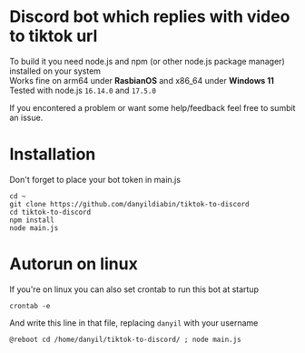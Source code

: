 # Discord bot which replies with video to tiktok url
To build it you need node.js and npm (or other node.js package manager) installed on your system  
Works fine on arm64 under **RasbianOS** and x86_64 under **Windows 11**  
Tested with node.js `16.14.0` and `17.5.0`

If you encontered a problem or want some help/feedback feel free to sumbit an issue.

# Installation 
Don't forget to place your bot token in main.js
```
cd ~
git clone https://github.com/danyildiabin/tiktok-to-discord
cd tiktok-to-discord
npm install
node main.js
```
# Autorun on linux
If you're on linux you can also set crontab to run this bot at startup
```
crontab -e
```
And write this line in that file, replacing `danyil` with your username
```
@reboot cd /home/danyil/tiktok-to-discord/ ; node main.js
```
